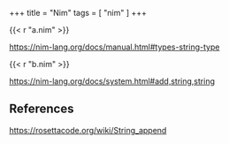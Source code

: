 +++
title = "Nim"
tags = [ "nim" ]
+++

{{< r "a.nim" >}}

<https://nim-lang.org/docs/manual.html#types-string-type>

{{< r "b.nim" >}}

<https://nim-lang.org/docs/system.html#add,string,string>

## References

<https://rosettacode.org/wiki/String_append>
